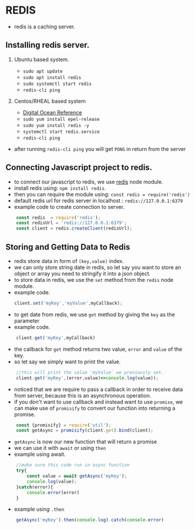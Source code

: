 # REDIS
- redis is a caching server.


## Installing redis server.
1. Ubuntu based system.
    - `sudo apt update`
    - `sudo apt install redis`
    - `sudo systemctl start redis`
    - `redis-cli ping`

2. Centos/RHEAL based system
    - [Digital Ocean Reference](https://www.digitalocean.com/community/tutorials/how-to-install-secure-redis-centos-7)
    - `sudo yum install epel-release`
    - `sudo yum install redis -y`
    - `systemctl start redis.service`
    - `redis-cli ping`

- after running `redis-cli ping` you will get `PONG` in return from the server

## Connecting Javascript project to redis.
- to connect our javascript to redis, we use [redis](https://www.npmjs.com/package/redis) node module.
- install redis using: `npm install redis`.
- then you can require the module using: `const redis = require('redis')`
- default redis url for redis server in localhost : `redis://127.0.0.1:6379`
- example code to create connection to server. 
``` js 
    const redis  = require('redis');
    const redisUrl = 'redis://127.0.0.1:6379'; 
    const client = redis.createClient(redisUrl);
```

## Storing and Getting Data to Redis
- redis store data in form of `(key,value)` index.
- we can only store string date in redis, so let say you want to store an object or array you need to stringify it into a json object.
- to store data in redis, we use the `set` method from the `redis` node module.
- example code.
    ``` js
    client.set('myKey','myValue',myCallback);
    ```
- to get date from redis, we use `get` method by giving the `key` as the parameter
- example code.
``` js
    client.get('myKey',myCallback)
```
- the callback for `get` method returns two value, `error` and `value` of the key.
- so let say we simply want to print the value.
``` js
    //this will print the value 'myValue` we previously set.
    client.get('myKey',(error,value)=>console.log(value)); 
```
- noticed that we are require to pass a callback in order to receive data from server, because this is an asynchronous operation.
- if you don't want to use callback and instead want to use `promise`, we can make use of `promisify` to convert our function into returning a promise.

```js
    const {promisify} = require('util');
    const getAsync = promisify(client.get).bind(client);    
```
- `getAsync` is now our new function that will return a promise
- we can use it with `await` or using `then`
- example using await.
``` js
    //make sure this code run in async function
    try{
        const value = await getAsync('myKey');
        console.log(value);
    }catch(error){
        console.error(error)
    }
```
- example using `.then`
``` js
    getAsync('myKey').then(console.log).catch(console.error)
```